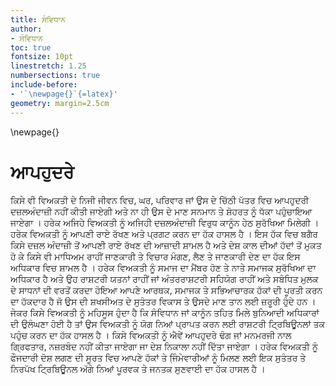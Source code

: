 ```yaml
---
title: ਸੰਵਿਧਾਨ
author: 
- ਸੰਵਿਧਾਨ
toc: true
fontsize: 10pt
linestretch: 1.25
numbersections: true
include-before:
- '`\newpage{}`{=latex}'
geometry: margin=2.5cm
---
```


\newpage{}

# ਆਪਹੁਦਰੇ

ਕਿਸੇ ਵੀ ਵਿਅਕਤੀ ਦੇ ਨਿਜੀ ਜੀਵਨ ਵਿਚ, ਘਰ, ਪਰਿਵਾਰ ਜਾਂ ਉਸ ਦੇ ਚਿੱਠੀ ਪੱਤਰ ਵਿਚ ਆਪਹੁਦਰੀ ਦਜ਼ਲਅੰਦਾਜ਼ੀ ਨਹੀਂ ਕੀਤੀ ਜਾਏਗੀ ਅਤੇ ਨਾ ਹੀ ਉਸ ਦੇ ਮਾਣ ਸਨਮਾਨ ਤੇ ਸ਼ੋਹਰਤ ਨੂੰ ਧੱਕਾ ਪਹੁੰਚਾਇਆ ਜਾਏਗਾ । ਹਰੇਕ ਅਜਿਹੇ ਵਿਅਕਤੀ ਨੂੰ ਅਜਿਹੀ ਦਜ਼ਲਅੰਦਾਜ਼ੀ ਵਿਰੁਧ ਕਾਨੂੰਨ ਹੇਠ ਸੁਰੱਖਿਆ ਮਿਲੇਗੀ । ਹਰੇਕ ਵਿਅਕਤੀ ਨੂੰ ਆਪਣੀ ਰਾਏ ਰੱਖਣ ਅਤੇ ਪ੍ਰਗਟ ਕਰਨ ਦਾ ਹੱਕ ਹਾਸਲ ਹੈ । ਇਸ ਹੱਕ ਵਿਚ ਬਗੈਰ ਕਿਸੇ ਦਜ਼ਲ ਅੰਦਾਜ਼ੀ ਤੋਂ ਆਪਣੀ ਰਾਏ ਰੱਖਣ ਦੀ ਆਜ਼ਾਦੀ ਸ਼ਾਮਲ ਹੈ ਅਤੇ ਦੇਸ਼ ਕਾਲ ਦੀਆਂ ਹੱਦਾਂ ਤੋਂ ਮੁਕਤ ਹੋ ਕੇ ਕਿਸੇ ਵੀ ਮਾਧਿਅਮ ਰਾਹੀਂ ਜਾਣਕਾਰੀ ਤੇ ਵਿਚਾਰ ਮੰਗਣ, ਲੈਣ ਤੇ ਜਾਣਕਾਰੀ ਦੇਣ ਦਾ ਹੱਕ ਇਸ ਅਧਿਕਾਰ ਵਿਚ ਸ਼ਾਮਲ ਹੈ । ਹਰੇਕ ਵਿਅਕਤੀ ਨੂੰ ਸਮਾਜ ਦਾ ਮੈਂਬਰ ਹੋਣ ਤੇ ਨਾਤੇ ਸਮਾਜਕ ਸੁਰੱਖਿਆ ਦਾ ਅਧਿਕਾਰ ਹੈ ਅਤੇ ਉਹ ਰਾਸ਼ਟਰੀ ਯਤਨਾਂ ਰਾਹੀਂ ਜਾਂ ਅੰਤਰਰਾਸ਼ਟਰੀ ਸਹਿਯੋਗ ਰਾਹੀਂ ਅਤੇ ਸਬੰਧਿਤ ਮੁਲਕ ਦੇ ਸਾਧਨਾਂ ਦੀ ਵਰਤੋਂ ਕਰਦਾ ਹੋਇਆ ਆਪਣੇ ਆਰਥਕ, ਸਮਾਜਕ ਤੇ ਸਭਿਆਚਾਰਕ ਹੱਕਾਂ ਦੀ ਪੂਰਤੀ ਕਰਨ ਦਾ ਹੱਕਦਾਰ ਹੈ ਜੋ ਉਸ ਦੀ ਸ਼ਖਸੀਅਤ ਦੇ ਸੁਤੰਤਰ ਵਿਕਾਸ ਤੇ ਉਸਦੇ ਮਾਣ ਤਾਨ ਲਈ ਜ਼ਰੂਰੀ ਹੁੰਦੇ ਹਨ । ਜੇਕਰ ਕਿਸੇ ਵਿਅਕਤੀ ਨੂੰ ਮਹਿਸੂਸ ਹੁੰਦਾ ਹੈ ਕਿ ਸੰਵਿਧਾਨ ਜਾਂ ਕਾਨੂੰਨ ਤਹਿਤ ਮਿਲੇ ਬੁਨਿਆਦੀ ਅਧਿਕਾਰਾਂ ਦੀ ਉਲੰਘਣਾ ਹੋਈ ਹੈ ਤਾਂ ਉਸ ਵਿਅਕਤੀ ਨੂੰ ਯੋਗ ਨਿਆਂ ਪ੍ਰਾਪਤ ਕਰਨ ਲਈ ਰਾਸ਼ਟਰੀ ਟਿ੍ਰਬਿਊਨਲਾਂ ਤਕ ਪਹੁੰਚ ਕਰਨ ਦਾ ਹੱਕ ਹਾਸਲ ਹੈ । ਕਿਸੇ ਵਿਅਕਤੀ ਨੂੰ ਐਵੇਂ ਆਪਹੁਦਰੇ ਢੰਗ ਜਾਂ ਮਨਮਰਜੀ ਨਾਲ ਗਿ੍ਰਫਤਾਰ, ਨਜ਼ਰਬੰਦ ਨਹੀਂ ਕੀਤਾ ਜਾਏਗਾ ਜਾ ਦੇਸ਼ ਨਿਕਾਲਾ ਨਹੀਂ ਦਿੱਤਾ ਜਾਏਗਾ । ਹਰੇਕ ਵਿਅਕਤੀ ਨੂੰ ਫੌਜਦਾਰੀ ਦੋਸ਼ ਲਗਣ ਦੀ ਸੂਰਤ ਵਿਚ ਆਪਣੇ ਹੱਕਾਂ ਤੇ ਜਿ਼ੰਮੇਵਾਰੀਆਂ ਨੂੰ ਮਿਲਣ ਲਈ ਇਕ ਸੁਤੰਤਰ ਤੇ ਨਿਰਪੱਖ ਟਿ੍ਰਬਿਊਨਲ ਅੱਗੇ ਨਿਆਂ ਪੂਰਵਕ ਤੇ ਜਨਤਕ ਸੁਣਵਾਈ ਦਾ ਹੱਕ ਹਾਸਲ ਹੈ । 